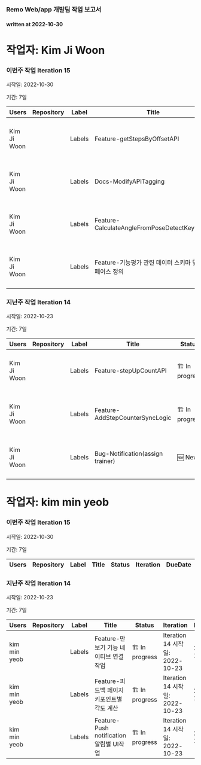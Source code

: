 ### Remo Web/app 개발팀 작업 보고서

#### written at 2022-10-30

# 작업자: Kim Ji Woon

### 이번주 작업 Iteration 15


시작일: 2022-10-30


기간: 7일

| Users | Repository | Label | Title | Status | Iteration | DueDate | PullRequest | StartDate |
| ----- | ---------- | ----- | ----- | ------ | --------- | ------- | ----------- | --------- |
| Kim Ji Woon |  | Labels | Feature-getStepsByOffsetAPI | 🆕 New | Iteration 15 시작일: 2022-10-30 | 2022-10-31 |  |  |
| Kim Ji Woon |  | Labels | Docs-ModifyAPITagging | 🆕 New | Iteration 15 시작일: 2022-10-30 | 2022-11-04 |  |  |
| Kim Ji Woon |  | Labels | Feature-CalculateAngleFromPoseDetectKeyPoints | 🆕 New | Iteration 15 시작일: 2022-10-30 | 2022-10-28 |  |  |
| Kim Ji Woon |  | Labels | Feature-기능평가 관련 데이터 스키마 및 인터페이스 정의 | 🆕 New | Iteration 15 시작일: 2022-10-30 | 2022-09-09 |  |  |

### 지난주 작업 Iteration 14


시작일: 2022-10-23


기간: 7일

| Users | Repository | Label | Title | Status | Iteration | DueDate | PullRequest | StartDate |
| ----- | ---------- | ----- | ----- | ------ | --------- | ------- | ----------- | --------- |
| Kim Ji Woon |  | Labels | Feature-stepUpCountAPI | 🏗 In progress | Iteration 14 시작일: 2022-10-23 | 2022-10-31 | 제목: 545 feature stepupcountapi 병합일: 2022-10-27 |  |
| Kim Ji Woon |  | Labels | Feature-AddStepCounterSyncLogic | 🏗 In progress | Iteration 14 시작일: 2022-10-23 | 2022-10-28 | 제목: chore: modify refresh token url 병합일: 2022-10-25 | 2022-10-21 |
| Kim Ji Woon |  | Labels | Bug-Notification(assign trainer) | 🆕 New | Iteration 14 시작일: 2022-10-23 | 2022-10-28 |  | 2022-10-28 |

# 작업자: kim min yeob

### 이번주 작업 Iteration 15


시작일: 2022-10-30


기간: 7일

| Users | Repository | Label | Title | Status | Iteration | DueDate | PullRequest | StartDate |
| ----- | ---------- | ----- | ----- | ------ | --------- | ------- | ----------- | --------- |


### 지난주 작업 Iteration 14


시작일: 2022-10-23


기간: 7일

| Users | Repository | Label | Title | Status | Iteration | DueDate | PullRequest | StartDate |
| ----- | ---------- | ----- | ----- | ------ | --------- | ------- | ----------- | --------- |
| kim min yeob |  | Labels | Feature-만보기 기능 네이티브 연결작업 | 🏗 In progress | Iteration 14 시작일: 2022-10-23 | 2022-10-28 |  | 2022-10-24 |
| kim min yeob |  | Labels | Feature-피드백 페이지 키포인트별 각도 계산 | 🏗 In progress | Iteration 14 시작일: 2022-10-23 | 2022-10-28 |  | 2022-10-24 |
| kim min yeob |  | Labels | Feature-Push notification 알림별 UI작업 | 🏗 In progress | Iteration 14 시작일: 2022-10-23 | 2022-10-28 |  | 2022-10-24 |
